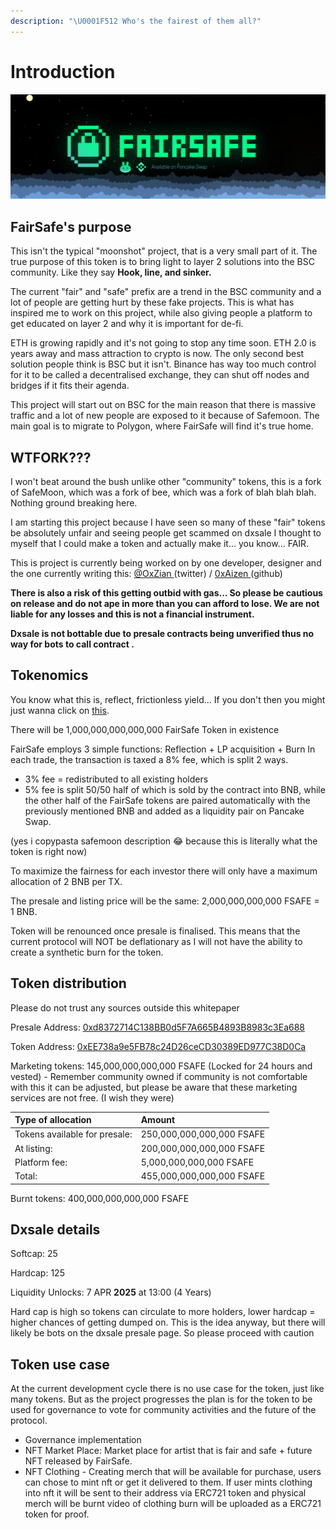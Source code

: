 ```yaml
---
description: "\U0001F512 Who's the fairest of them all?"
---
```


# Introduction

![](.gitbook/assets/banner.png)

## FairSafe's purpose

This isn't the typical "moonshot" project, that is a very small part of it. The true purpose of this token is to bring light to layer 2 solutions into the BSC community. Like they say  **Hook, line, and sinker.** 

The current "fair" and "safe" prefix are a trend in the BSC community and a lot of people are getting hurt by these fake projects. This is what has inspired me to work on this project, while also giving people a platform to get educated on layer 2 and why it is important for de-fi. 

ETH is growing rapidly and it's not going to stop any time soon. ETH 2.0 is years away and mass attraction to crypto is now. The only second best solution people think is BSC but it isn't. Binance has way too much control for it to be called a decentralised exchange, they can shut off nodes and bridges if it fits their agenda.

This project will start out on BSC for the main reason that there is massive traffic and a lot of new people are exposed to it because of Safemoon. The main goal is to migrate to Polygon, where FairSafe will find it's true home. 

## WTFORK??? 

I won't beat around the bush unlike other "community" tokens, this is a fork of SafeMoon, which was a fork of bee, which was a fork of blah blah blah. Nothing ground breaking here. 

I am starting this project because I have seen so many of these "fair" tokens be absolutely unfair and seeing people get scammed on dxsale I thought to myself that I could make a token and actually make it... you know... FAIR. 

This is project is currently being worked on by one developer, designer and the one currently writing this: [@OxZian ](https://twitter.com/0xZian)\(twitter\) / [0xAizen ](https://github.com/0xAizen)\(github\) 

**There is also a risk of this getting outbid with gas... So please be cautious on release and do not ape in more than you can afford to lose. We are not liable for any losses and this is not a financial instrument.**

**Dxsale is not bottable due to presale contracts being unverified thus no way for bots to call contract .** 



## Tokenomics



You know what this is, reflect, frictionless yield... If you don't then you might just wanna click on [this](https://yosh-dev.medium.com/what-is-safemoon-b4c21b81b217#:~:text=Safemoon%20is%20a%20relatively%20new,in%20early%20March%20of%202021.&text=Safemoon%20is%20a%20deflationary%20crypto,value%20as%20time%20goes%20on.).

There will be 1,000,000,000,000,000 FairSafe Token in existence

FairSafe employs 3 simple functions: Reflection + LP acquisition + Burn In each trade, the transaction is taxed a 8% fee, which is split 2 ways. 

* 3% fee = redistributed to all existing holders
* 5% fee is split 50/50 half of which is sold by the contract into BNB, while the other half of the FairSafe tokens are paired automatically with the previously mentioned BNB and added as a liquidity pair on Pancake Swap.

\(yes i copypasta safemoon description 😂 because this is literally what the token is right now\)

To maximize the fairness for each investor there will only have a maximum allocation of 2 BNB per TX. 

The presale and listing price will be the same: 2,000,000,000,000 FSAFE = 1 BNB.

Token will be renounced once presale is finalised. This means that the current protocol will NOT be deflationary as I will not have the ability to create a synthetic burn for the token.

## Token distribution

Please do not trust any sources outside this whitepaper 

Presale Address: [0xd8372714C138BB0d5F7A665B4893B8983c3Ea688](https://bscscan.com/address/0xd8372714C138BB0d5F7A665B4893B8983c3Ea688)

Token Address: [0xEE738a9e5FB78c24D26ceCD30389ED977C38D0Ca](https://bscscan.com/address/0xEE738a9e5FB78c24D26ceCD30389ED977C38D0Ca)

Marketing tokens: 145,000,000,000,000 FSAFE \(Locked for 24 hours and vested\) - Remember community owned if community is not comfortable with this it can be adjusted, but please be aware that these marketing services are not free. \(I wish they were\) 

| Type of allocation | Amount |
| :--- | :--- |
| Tokens available for presale: | 250,000,000,000,000 FSAFE |
| At listing: | 200,000,000,000,000 FSAFE |
| Platform fee: | 5,000,000,000,000 FSAFE |
| Total:  | 455,000,000,000,000 FSAFE |

Burnt tokens: 400,000,000,000,000 FSAFE

## Dxsale details

Softcap: 25 

Hardcap: 125 

Liquidity Unlocks: 7 APR **2025** at 13:00 \(4 Years\)

Hard cap is high so tokens can circulate to more holders, lower hardcap = higher chances of getting dumped on. This is the idea anyway, but there will likely be bots on the dxsale presale page. So please proceed with caution



## Token use case 

At the current development cycle there is no use case for the token, just like many tokens. But as the project progresses the plan is for the token to be used for governance to vote for community activities and the future of the protocol. 

* Governance implementation
* NFT Market Place: Market place for artist that is fair and safe + future NFT released by FairSafe. 
* NFT Clothing - Creating merch that will be available for purchase, users can chose to mint nft or get it delivered to them. If user mints clothing into nft it will be sent to their address via ERC721 token and physical merch will be burnt video of clothing burn will be uploaded as a ERC721 token for proof. 



